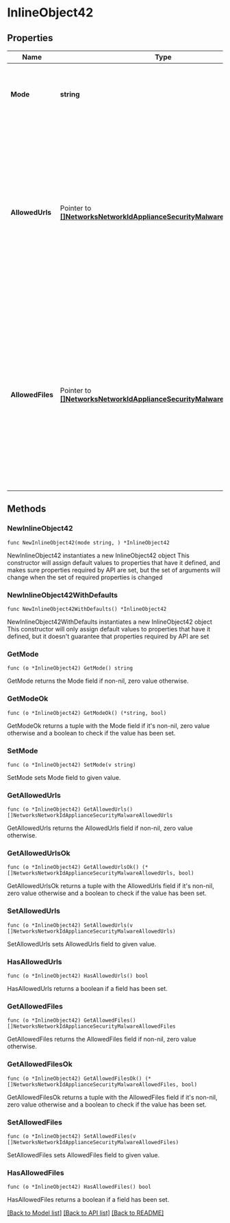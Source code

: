 # InlineObject42

## Properties

Name | Type | Description | Notes
------------ | ------------- | ------------- | -------------
**Mode** | **string** | Set mode to &#39;enabled&#39; to enable malware prevention, otherwise &#39;disabled&#39; | 
**AllowedUrls** | Pointer to [**[]NetworksNetworkIdApplianceSecurityMalwareAllowedUrls**](NetworksNetworkIdApplianceSecurityMalwareAllowedUrls.md) | The urls that should be permitted by the malware detection engine. If omitted, the current config will remain unchanged. This is available only if your network supports AMP allow listing | [optional] 
**AllowedFiles** | Pointer to [**[]NetworksNetworkIdApplianceSecurityMalwareAllowedFiles**](NetworksNetworkIdApplianceSecurityMalwareAllowedFiles.md) | The sha256 digests of files that should be permitted by the malware detection engine. If omitted, the current config will remain unchanged. This is available only if your network supports AMP allow listing | [optional] 

## Methods

### NewInlineObject42

`func NewInlineObject42(mode string, ) *InlineObject42`

NewInlineObject42 instantiates a new InlineObject42 object
This constructor will assign default values to properties that have it defined,
and makes sure properties required by API are set, but the set of arguments
will change when the set of required properties is changed

### NewInlineObject42WithDefaults

`func NewInlineObject42WithDefaults() *InlineObject42`

NewInlineObject42WithDefaults instantiates a new InlineObject42 object
This constructor will only assign default values to properties that have it defined,
but it doesn't guarantee that properties required by API are set

### GetMode

`func (o *InlineObject42) GetMode() string`

GetMode returns the Mode field if non-nil, zero value otherwise.

### GetModeOk

`func (o *InlineObject42) GetModeOk() (*string, bool)`

GetModeOk returns a tuple with the Mode field if it's non-nil, zero value otherwise
and a boolean to check if the value has been set.

### SetMode

`func (o *InlineObject42) SetMode(v string)`

SetMode sets Mode field to given value.


### GetAllowedUrls

`func (o *InlineObject42) GetAllowedUrls() []NetworksNetworkIdApplianceSecurityMalwareAllowedUrls`

GetAllowedUrls returns the AllowedUrls field if non-nil, zero value otherwise.

### GetAllowedUrlsOk

`func (o *InlineObject42) GetAllowedUrlsOk() (*[]NetworksNetworkIdApplianceSecurityMalwareAllowedUrls, bool)`

GetAllowedUrlsOk returns a tuple with the AllowedUrls field if it's non-nil, zero value otherwise
and a boolean to check if the value has been set.

### SetAllowedUrls

`func (o *InlineObject42) SetAllowedUrls(v []NetworksNetworkIdApplianceSecurityMalwareAllowedUrls)`

SetAllowedUrls sets AllowedUrls field to given value.

### HasAllowedUrls

`func (o *InlineObject42) HasAllowedUrls() bool`

HasAllowedUrls returns a boolean if a field has been set.

### GetAllowedFiles

`func (o *InlineObject42) GetAllowedFiles() []NetworksNetworkIdApplianceSecurityMalwareAllowedFiles`

GetAllowedFiles returns the AllowedFiles field if non-nil, zero value otherwise.

### GetAllowedFilesOk

`func (o *InlineObject42) GetAllowedFilesOk() (*[]NetworksNetworkIdApplianceSecurityMalwareAllowedFiles, bool)`

GetAllowedFilesOk returns a tuple with the AllowedFiles field if it's non-nil, zero value otherwise
and a boolean to check if the value has been set.

### SetAllowedFiles

`func (o *InlineObject42) SetAllowedFiles(v []NetworksNetworkIdApplianceSecurityMalwareAllowedFiles)`

SetAllowedFiles sets AllowedFiles field to given value.

### HasAllowedFiles

`func (o *InlineObject42) HasAllowedFiles() bool`

HasAllowedFiles returns a boolean if a field has been set.


[[Back to Model list]](../README.md#documentation-for-models) [[Back to API list]](../README.md#documentation-for-api-endpoints) [[Back to README]](../README.md)


